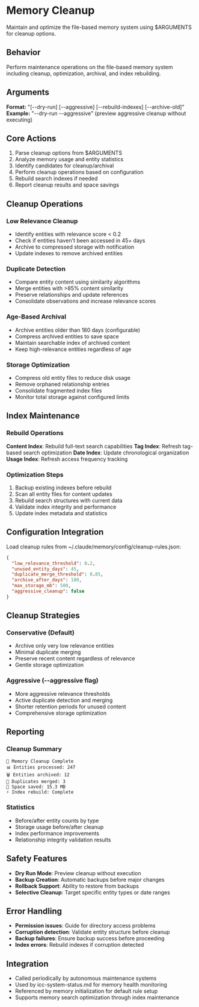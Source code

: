 # Memory Cleanup

Maintain and optimize the file-based memory system using $ARGUMENTS for cleanup options.

## Behavior
Perform maintenance operations on the file-based memory system including
cleanup, optimization, archival, and index rebuilding.

## Arguments
**Format:** "[--dry-run] [--aggressive] [--rebuild-indexes] [--archive-old]"
**Example:** "--dry-run --aggressive" (preview aggressive cleanup without executing)

## Core Actions
1. Parse cleanup options from $ARGUMENTS
2. Analyze memory usage and entity statistics
3. Identify candidates for cleanup/archival
4. Perform cleanup operations based on configuration
5. Rebuild search indexes if needed
6. Report cleanup results and space savings

## Cleanup Operations

### Low Relevance Cleanup
- Identify entities with relevance score < 0.2
- Check if entities haven't been accessed in 45+ days
- Archive to compressed storage with notification
- Update indexes to remove archived entities

### Duplicate Detection
- Compare entity content using similarity algorithms
- Merge entities with >85% content similarity
- Preserve relationships and update references
- Consolidate observations and increase relevance scores

### Age-Based Archival
- Archive entities older than 180 days (configurable)
- Compress archived entities to save space
- Maintain searchable index of archived content
- Keep high-relevance entities regardless of age

### Storage Optimization
- Compress old entity files to reduce disk usage
- Remove orphaned relationship entries
- Consolidate fragmented index files
- Monitor total storage against configured limits

## Index Maintenance

### Rebuild Operations
**Content Index**: Rebuild full-text search capabilities
**Tag Index**: Refresh tag-based search optimization
**Date Index**: Update chronological organization
**Usage Index**: Refresh access frequency tracking

### Optimization Steps
1. Backup existing indexes before rebuild
2. Scan all entity files for content updates
3. Rebuild search structures with current data
4. Validate index integrity and performance
5. Update index metadata and statistics

## Configuration Integration
Load cleanup rules from ~/.claude/memory/config/cleanup-rules.json:
```json
{
  "low_relevance_threshold": 0.2,
  "unused_entity_days": 45,
  "duplicate_merge_threshold": 0.85,
  "archive_after_days": 180,
  "max_storage_mb": 500,
  "aggressive_cleanup": false
}
```

## Cleanup Strategies

### Conservative (Default)
- Archive only very low relevance entities
- Minimal duplicate merging
- Preserve recent content regardless of relevance
- Gentle storage optimization

### Aggressive (--aggressive flag)
- More aggressive relevance thresholds
- Active duplicate detection and merging
- Shorter retention periods for unused content
- Comprehensive storage optimization

## Reporting

### Cleanup Summary
```
🧹 Memory Cleanup Complete
📊 Entities processed: 247
🗑️ Entities archived: 12
🔗 Duplicates merged: 3
💾 Space saved: 15.3 MB
⚡ Index rebuild: Complete
```

### Statistics
- Before/after entity counts by type
- Storage usage before/after cleanup
- Index performance improvements
- Relationship integrity validation results

## Safety Features
- **Dry Run Mode**: Preview cleanup without execution
- **Backup Creation**: Automatic backups before major changes
- **Rollback Support**: Ability to restore from backups
- **Selective Cleanup**: Target specific entity types or date ranges

## Error Handling
- **Permission issues**: Guide for directory access problems
- **Corruption detection**: Validate entity structure before cleanup
- **Backup failures**: Ensure backup success before proceeding
- **Index errors**: Rebuild indexes if corruption detected

## Integration
- Called periodically by autonomous maintenance systems
- Used by icc-system-status.md for memory health monitoring
- Referenced by memory initialization for default rule setup
- Supports memory search optimization through index maintenance